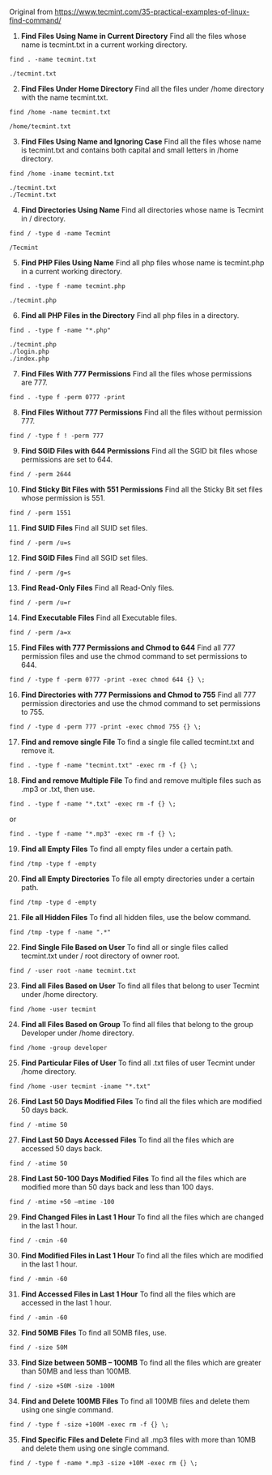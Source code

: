 Original from https://www.tecmint.com/35-practical-examples-of-linux-find-command/

1. **Find Files Using Name in Current Directory**
Find all the files whose name is tecmint.txt in a current working directory.
```
find . -name tecmint.txt
```
```
./tecmint.txt
```


2. **Find Files Under Home Directory**
Find all the files under /home directory with the name tecmint.txt.
```
find /home -name tecmint.txt
```
```
/home/tecmint.txt
```


3. **Find Files Using Name and Ignoring Case**
Find all the files whose name is tecmint.txt and contains both capital and small letters in /home directory.
```
find /home -iname tecmint.txt
```
```
./tecmint.txt
./Tecmint.txt
```


4. **Find Directories Using Name**
Find all directories whose name is Tecmint in / directory.
```
find / -type d -name Tecmint
```
```
/Tecmint
```


5. **Find PHP Files Using Name**
Find all php files whose name is tecmint.php in a current working directory.
```
find . -type f -name tecmint.php
```
```
./tecmint.php
```


6. **Find all PHP Files in the Directory**
Find all php files in a directory.
```
find . -type f -name "*.php"
```
```
./tecmint.php
./login.php
./index.php
```

7. **Find Files With 777 Permissions**
Find all the files whose permissions are 777.

```
find . -type f -perm 0777 -print
```

8. **Find Files Without 777 Permissions**
Find all the files without permission 777.
```
find / -type f ! -perm 777
```


9. **Find SGID Files with 644 Permissions**
Find all the SGID bit files whose permissions are set to 644.
```
find / -perm 2644
```

10. **Find Sticky Bit Files with 551 Permissions**
Find all the Sticky Bit set files whose permission is 551.
```
find / -perm 1551
```


11. **Find SUID Files**
Find all SUID set files.
```
find / -perm /u=s
```

12. **Find SGID Files**
Find all SGID set files.
```
find / -perm /g=s
```

13. **Find Read-Only Files**
Find all Read-Only files.
```
find / -perm /u=r
```

14. **Find Executable Files**
Find all Executable files.
```
find / -perm /a=x
```

15. **Find Files with 777 Permissions and Chmod to 644**
Find all 777 permission files and use the chmod command to set permissions to 644.
```
find / -type f -perm 0777 -print -exec chmod 644 {} \;
```

16. **Find Directories with 777 Permissions and Chmod to 755**
Find all 777 permission directories and use the chmod command to set permissions to 755.
```
find / -type d -perm 777 -print -exec chmod 755 {} \;
```

17. **Find and remove single File**
To find a single file called tecmint.txt and remove it.
```
find . -type f -name "tecmint.txt" -exec rm -f {} \;
```

18. **Find and remove Multiple File**
To find and remove multiple files such as .mp3 or .txt, then use.
```
find . -type f -name "*.txt" -exec rm -f {} \;
```
or
```
find . -type f -name "*.mp3" -exec rm -f {} \;
```

19. **Find all Empty Files**
To find all empty files under a certain path.
```
find /tmp -type f -empty
```

20. **Find all Empty Directories**
To file all empty directories under a certain path.
```
find /tmp -type d -empty
```

21. **File all Hidden Files**
To find all hidden files, use the below command.
```
find /tmp -type f -name ".*"
```

22. **Find Single File Based on User**
To find all or single files called tecmint.txt under / root directory of owner root.
```
find / -user root -name tecmint.txt
```

23. **Find all Files Based on User**
To find all files that belong to user Tecmint under /home directory.
```
find /home -user tecmint
```

24. **Find all Files Based on Group**
To find all files that belong to the group Developer under /home directory.
```
find /home -group developer
```

25. **Find Particular Files of User**
To find all .txt files of user Tecmint under /home directory.
```
find /home -user tecmint -iname "*.txt"
```

26. **Find Last 50 Days Modified Files**
To find all the files which are modified 50 days back.
```
find / -mtime 50
```

27. **Find Last 50 Days Accessed Files**
To find all the files which are accessed 50 days back.
```
find / -atime 50
```

28. **Find Last 50-100 Days Modified Files**
To find all the files which are modified more than 50 days back and less than 100 days.
```
find / -mtime +50 –mtime -100
```

29. **Find Changed Files in Last 1 Hour**
To find all the files which are changed in the last 1 hour.
```
find / -cmin -60
```

30. **Find Modified Files in Last 1 Hour**
To find all the files which are modified in the last 1 hour.
```
find / -mmin -60
```

31. **Find Accessed Files in Last 1 Hour**
To find all the files which are accessed in the last 1 hour.
```
find / -amin -60
```

32. **Find 50MB Files**
To find all 50MB files, use.
```
find / -size 50M
```

33. **Find Size between 50MB – 100MB**
To find all the files which are greater than 50MB and less than 100MB.
```
find / -size +50M -size -100M
```

34. **Find and Delete 100MB Files**
To find all 100MB files and delete them using one single command.
```
find / -type f -size +100M -exec rm -f {} \;
```

35. **Find Specific Files and Delete**
Find all .mp3 files with more than 10MB and delete them using one single command.
```
find / -type f -name *.mp3 -size +10M -exec rm {} \;
```

